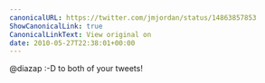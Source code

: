 ```yaml
---
canonicalURL: https://twitter.com/jmjordan/status/14863857853
ShowCanonicalLink: true
CanonicalLinkText: View original on
date: 2010-05-27T22:38:01+00:00
---
```

@diazap :-D to both of your tweets!